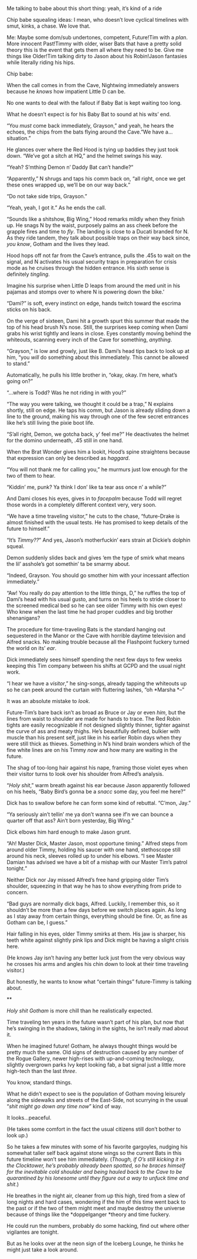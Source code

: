 # <br>

Me talking to babe about this short thing: yeah, it’s kind of a ride

Chip babe squealing ideas: I mean, who doesn’t love cyclical timelines with smut, kinks, a chase. We love that.

Me: Maybe some dom/sub undertones, competent, Future!Tim with a *plan*. More innocent Past!Timmy with older, wiser Bats that have a pretty solid theory this is the event that gets them all where they need to be. Give me things like Older!Tim talking dirty to Jason about his Robin!Jason fantasies while literally riding his hips.

Chip babe:

When the call comes in from the Cave, Nightwing immediately answers because he *knows* how impatient Little D can be.

No one wants to deal with the fallout if Baby Bat is kept waiting too long.

What he doesn’t expect is for his Baby Bat to sound at his wits’ end.

“You *must* come back immediately, Grayson,” and yeah, he hears the echoes, the chips from the bats flying around the Cave.”We have a…situation.”

He glances over where the Red Hood is tying up baddies they just took down. “We’ve got a sitch at HQ,” and the helmet swings his way.

“Yeah? S’mthing Demon n’ Daddy Bat can’t handle?”

“Apparently,” N shrugs and taps his comm back on, “all right, once we get these ones wrapped up, we’ll be on our way back.”

“Do not take side trips, Grayson.”

“Yeah, yeah, I got it.” As he ends the call.

“Sounds like a shitshow, Big Wing,” Hood remarks mildly when they finish up. He snags N by the waist, purposely palms an ass cheek before the grapple fires and time to *fly*. The landing is close to a Ducati branded for N. As they ride tandem, they talk about possible traps on their way back since, *you know*, Gotham and the lives they lead.

Hood hops off not far from the Cave’s entrance, pulls the .45s to wait on the signal, and N activates his usual security traps in preparation for crisis mode as he cruises through the hidden entrance. His sixth sense is definitely *tingling*.

Imagine his surprise when Little D leaps from around the med unit in his pajamas and stomps over to where N is powering down the bike.’

“Dami?” is soft, every instinct on edge, hands twitch toward the escrima sticks on his back.

On the verge of sixteen, Dami hit a growth spurt this summer that made the top of his head brush N’s nose. Still, the surprises keep coming when Dami grabs his wrist tightly and leans in close. Eyes constantly moving behind the whiteouts, scanning every inch of the Cave for something, *anything*.

“Grayson,” is low and growly, just like B. Dami’s head tips back to look up at him, “you *will* do something about this immediately. This cannot be allowed to stand.”

Automatically, he pulls his little brother in, “okay, okay. I’m here, what’s going on?”

“...where is Todd? Was he not riding in with you?”

“The way you were talking, we thought it could be a trap,” N explains shortly, still on edge. He taps his comm, but Jason is already sliding down a line to the ground, making his way through one of the few secret entrances like he’s still living the pixie boot life.

“S’all right, Demon, we gotcha back, y’ feel me?” He deactivates the helmet for the domino underneath, .45 still in one hand.

When the Brat Wonder gives him a lookit, Hood’s spine straightens because that expression can only be described as *haggard*.

“You will not thank me for calling you,” he murmurs just low enough for the two of them to hear.

“Kiddin’ me, punk? Ya think I don’ like ta tear ass once n’ a while?”

And Dami closes his eyes, gives in to *facepalm* because Todd will regret those words in a completely different context very, very soon.

“We have a time traveling visitor,” he cuts to the chase, “future-Drake is almost finished with the usual tests. He has promised to keep details of the future to himself.”

“It’s *Timmy??*” And yes, Jason’s motherfuckin’ ears strain at Dickie’s dolphin squeal.

Demon suddenly slides back and gives ‘em the type of smirk what means the lil’ asshole’s got somethin’ ta be smarmy about.

“Indeed, Grayson. You should go smother him with your incessant affection immediately.”

“Aw! You really do pay attention to the little things, D,” he ruffles the top of Dami’s head with his usual gusto, and turns on his heels to stride closer to the screened medical bed so he can see older Timmy with his own eyes! Who knew when the last time he had proper cuddles and big brother shenanigans?

The procedure for time-traveling Bats is the standard hanging out sequestered in the Manor or the Cave with horrible daytime television and Alfred snacks. No making trouble because all the Flashpoint fuckery turned the world on its’ *ear*.

Dick immediately sees himself spending the next few days to few weeks keeping this Tim company between his shifts at GCPD and the usual night work.

“I hear we have a *visitor*,” he sing-songs, already tapping the whiteouts up so he can peek around the curtain with fluttering lashes, “oh *Marsha *–”

It was an absolute mistake to *look*.

Future-Tim’s bare back isn’t as broad as Bruce or Jay or even *him*, but the lines from waist to shoulder are made for hands to trace. The Red Robin tights are easily recognizable if not designed slightly thinner, tighter against the curve of ass and meaty thighs. He’s beautifully defined, bulkier with muscle than his present self, just like in his earlier Robin days when they were still thick as thieves. Something in N’s hind brain wonders which of the fine white lines are on his Timmy *now* and how many are waiting in the future.

The shag of too-long hair against his nape, framing those violet eyes when their visitor turns to look over his shoulder from Alfred’s analysis.

“*Holy shit*,” warm breath against his ear because Jason apparently followed on his heels, “Baby Bird’s gonna be a *snacc* some day, you feel me here?”

Dick has to swallow before he can form some kind of rebuttal. “C’mon, Jay.”

“Ya seriously ain’t tellin’ me ya don’t wanna see if’n we can bounce a quarter off that ass? Ain’t born yesterday, Big Wing.”

Dick elbows him hard enough to make Jason grunt.

“Ah! Master Dick, Master Jason, most opportune timing.” Alfred steps from around older Timmy, holding his saucer with one hand, stethoscope still around his neck, sleeves rolled up to under his elbows. “I see Master Damian has advised we have a bit of a mishap with our Master Tim’s patrol tonight.”

Neither Dick nor Jay missed Alfred’s free hand gripping older Tim’s shoulder, squeezing in that way he has to show everything from pride to concern.

“Bad guys are normally dick bags, Alfred. Luckily, I remember this, so it shouldn’t be more than a few days before we switch places again. As long as I stay away from certain things, everything should be fine. Or, as fine as Gotham can be, I guess.”

Hair falling in his eyes, older Timmy smirks at them. His jaw is sharper, his teeth white against slightly pink lips and Dick might be having a slight crisis here.

(He knows Jay isn’t having any better luck just from the very obvious way he crosses his arms and angles his chin down to look at their time traveling visitor.)

But honestly, he wants to know what “certain things” future-Timmy is talking about.

\*\*

*Holy shit Gotham* is more chill than he realistically expected.

Time traveling ten years in the future wasn’t part of his plan, but now that he’s swinging in the shadows, taking in the sights, he isn’t really mad about it.

When he imagined future! Gotham, he always thought things would be pretty much the same. Old signs of destruction caused by any number of the Rogue Gallery, newer high-rises with up-and-coming technology, slightly overgrown parks Ivy kept looking fab, a bat signal just a little more high-tech than the last *three*.

You know, standard things.

What he didn’t expect to see is the population of Gotham moving leisurely along the sidewalks and streets of the East-Side, not scurrying in the usual “*shit might go down any time now*” kind of way.

It looks…peaceful.

(He takes some comfort in the fact the usual citizens still don’t bother to look *up*.)

So he takes a few minutes with some of his favorite gargoyles, nudging his somewhat taller self back against stone wings so the current Bats in this future timeline won’t see him immediately. (*Though, if O’s still kicking it in the Clocktower, he’s probably already been spotted, so he braces himself for the inevitable cold shoulder and being hauled back to the Cave to be quarantined by his lonesome until they figure out a way to unfuck time and shit*.)

He breathes in the night air, cleaner from up this high, tired from a slew of long nights and hard cases, wondering if the *him* of this time went back to the past or if the two of them might meet and maybe destroy the universe because of things like the *doppelganger *theory and time fuckery.

He could run the numbers, probably do some hacking, find out where other vigilantes are tonight.

But as he looks over at the neon sign of the Iceberg Lounge, he thinks he might just take a look around.

